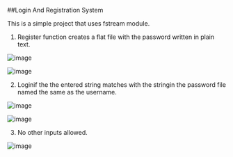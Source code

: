 ##Login And Registration System

This is a simple project that uses fstream module.    

1. Register function creates a flat file with the password written in plain text.

![image](https://user-images.githubusercontent.com/17706548/193462178-e2f18f98-bda9-4b8b-ba7f-1a3557702a33.png)

![image](https://user-images.githubusercontent.com/17706548/193461376-eec08045-de65-4ae1-a4d0-49d502fe57cb.png)

2. Loginif the the entered string matches with the stringin the password file named the same as the username.

![image](https://user-images.githubusercontent.com/17706548/193462248-d5c057af-dc6e-453d-8544-5ed63a9517af.png)

![image](https://user-images.githubusercontent.com/17706548/193462276-6a278203-06a1-41ae-92cb-4bf0e054aeb2.png)

3. No other inputs allowed.

![image](https://user-images.githubusercontent.com/17706548/193462292-54c389bb-a7bf-413e-a1c6-80d1cb576745.png)
